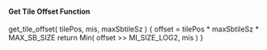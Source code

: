 #### Get Tile Offset Function

<div class="syntax">
get_tile_offset( tilePos, mis, maxSbtileSz ) {
    offset = tilePos * maxSbtileSz * MAX_SB_SIZE 
    return Min( offset >> MI_SIZE_LOG2, mis )
}
</div>
